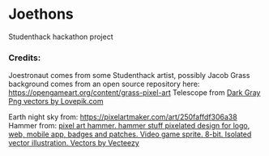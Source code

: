 # Joethons
Studenthack hackathon project


### Credits:
Joestronaut comes from some Studenthack artist, possibly Jacob
Grass background comes from an open source repository here: https://opengameart.org/content/grass-pixel-art
Telescope from <a href="https://lovepik.com/images/png-dark-gray.html">Dark Gray Png vectors by Lovepik.com</a>

Earth night sky from: https://pixelartmaker.com/art/250faffdf306a38
Hammer from: <a href="https://www.vecteezy.com/vector-art/24212734-pixel-art-hammer-hammer-stuff-pixelated-design-for-logo-web-mobile-app-badges-and-patches-video-game-sprite-8-bit-isolated-vector-illustration">pixel art hammer. hammer stuff pixelated design for logo, web, mobile app, badges and patches. Video game sprite. 8-bit. Isolated vector illustration. Vectors by Vecteezy</a>
